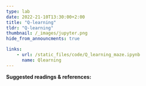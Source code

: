 ```yaml
---
type: lab
date: 2022-21-10T13:30:00+2:00
title: "Q-learning"
tldr: "Q-learning"
thumbnail: /_images/jupyter.png
hide_from_announcments: true

links: 
    - url: /static_files/code/Q_learning_maze.ipynb
      name: Qlearning
---
```

**Suggested readings & references:**
